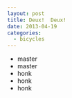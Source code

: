 ```yaml
---
layout: post
title: Deux!  Deux!
date: 2013-04-19
categories:
  - bicycles
---
```


* master
* master
* honk
* honk 
* honk
